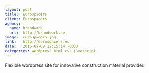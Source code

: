 ```yaml
---
layout: post
title:  Eurospacers
client: Eurospacers
agency:
  name: brandwork
  url:  http://brandwork.se
image:  eurospacers.jpg
link:   http://eurospacers.eu
date:   2016-05-09 12:15:14 -0300
categories: wordpress html css javascript
---
```


Flexible wordpress site for innovative construction material provider.
